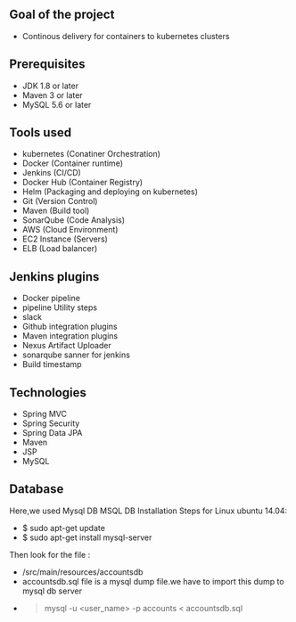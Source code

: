 ## Goal of the project

- Continous delivery for containers to kubernetes clusters

## Prerequisites
- JDK 1.8 or later
- Maven 3 or later
- MySQL 5.6 or later

## Tools used

- kubernetes (Conatiner Orchestration)
- Docker (Container runtime)
- Jenkins (CI/CD)
- Docker Hub (Container Registry)
- Helm (Packaging and deploying on kubernetes)
- Git (Version Control)
- Maven (Build tool)
- SonarQube (Code Analysis)
- AWS (Cloud Environment) 
- EC2 Instance (Servers)
- ELB (Load balancer)

## Jenkins plugins

- Docker pipeline
- pipeline Utility steps
- slack
- Github integration plugins
- Maven integration plugins
- Nexus Artifact Uploader
- sonarqube sanner for jenkins
- Build timestamp


## Technologies 
- Spring MVC
- Spring Security
- Spring Data JPA
- Maven
- JSP
- MySQL
## Database
Here,we used Mysql DB 
MSQL DB Installation Steps for Linux ubuntu 14.04:
- $ sudo apt-get update
- $ sudo apt-get install mysql-server

Then look for the file :
- /src/main/resources/accountsdb
- accountsdb.sql file is a mysql dump file.we have to import this dump to mysql db server
- > mysql -u <user_name> -p accounts < accountsdb.sql


